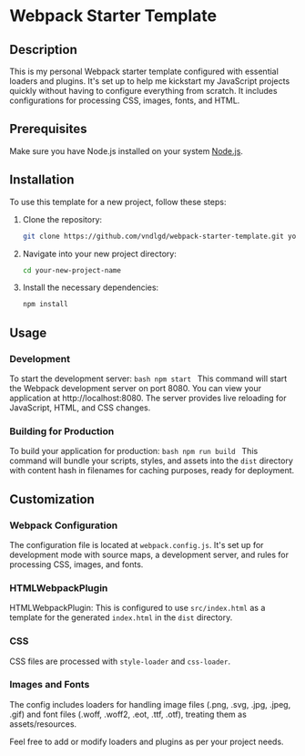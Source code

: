 # Webpack Starter Template

## Description
This is my personal Webpack starter template configured with essential loaders and plugins. It's set up to help me kickstart my JavaScript projects quickly without having to configure everything from scratch. It includes configurations for processing CSS, images, fonts, and HTML.

## Prerequisites
Make sure you have Node.js installed on your system [Node.js](https://nodejs.org/).

## Installation
To use this template for a new project, follow these steps:

1. Clone the repository:
    ```bash
    git clone https://github.com/vndlgd/webpack-starter-template.git your-new-project-name
    ```

2. Navigate into your new project directory:
    ```bash
    cd your-new-project-name
    ```

3. Install the necessary dependencies:
    ```bash
    npm install
    ```

## Usage

### Development
To start the development server:
    ```bash
    npm start
    ```
    This command will start the Webpack development server on port 8080. You can view your application at http://localhost:8080. The server provides live reloading for JavaScript, HTML, and CSS changes.

### Building for Production
To build your application for production:
    ```bash
    npm run build
    ```
    This command will bundle your scripts, styles, and assets into the `dist` directory with content hash in filenames for caching purposes, ready for deployment.

## Customization

### Webpack Configuration
The configuration file is located at `webpack.config.js`. It's set up for development mode with source maps, a development server, and rules for processing CSS, images, and fonts.

### HTMLWebpackPlugin
HTMLWebpackPlugin: This is configured to use `src/index.html` as a template for the generated `index.html` in the `dist` directory.

### CSS
CSS files are processed with `style-loader` and `css-loader`.

### Images and Fonts
The config includes loaders for handling image files (.png, .svg, .jpg, .jpeg, .gif) and font files (.woff, .woff2, .eot, .ttf, .otf), treating them as assets/resources.

Feel free to add or modify loaders and plugins as per your project needs.
